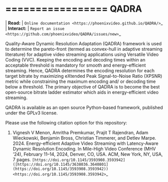 =================
QADRA
=================

| **Read:** | `Online documentation <https://phoenixvideo.github.io/QADRA/>`_
| **Interact:** | `Report an issue <https://github.com/phoenixvideo/QADRA/issues/new>`_

Quality-Aware Dynamic Resolution Adaptation (QADRA) framework is used to determine the pareto-front (termed as convex-hull in adaptive streaming literature) for adaptive video streaming applications using Versatile Video Coding (VVC). 
Keeping the encoding and decoding times within an acceptable threshold is mandatory for smooth and energy-efficient streaming. 
Hence, QADRA determines the encoding resolution for each target bitrate by maximizing eXtended Peak Signal-to-Noise Ratio (XPSNR) metric while constraining the maximum encoding and/ or decoding time below a threshold.
The primary objective of QADRA is to become the best open-source bitrate ladder estimator which aids in energy-efficient video streaming.

QADRA is available as an open source Python-based framework, published under the GPLv3 license.

Please use the following citation option for this repository:

1. Vignesh V Menon, Amritha Premkumar, Prajit T Rajendran, Adam Wieckowski, Benjamin Bross, Christian Timmerer, and Detlev Marpe. 2024. Energy-efficient Adaptive Video Streaming with Latency-Aware Dynamic Resolution Encoding. In Mile-High Video Conference (MHV ’24), February 11–14, 2024, Denver, CO, USA. ACM, New York, NY, USA, 7 pages. `[https://doi.org/10.1145/3593908.3593942]([https://doi.org/10.1145/3638036.3640801](https://doi.org/10.1145/3593908.3593942)) <https://doi.org/10.1145/3593908.3593942>`_
